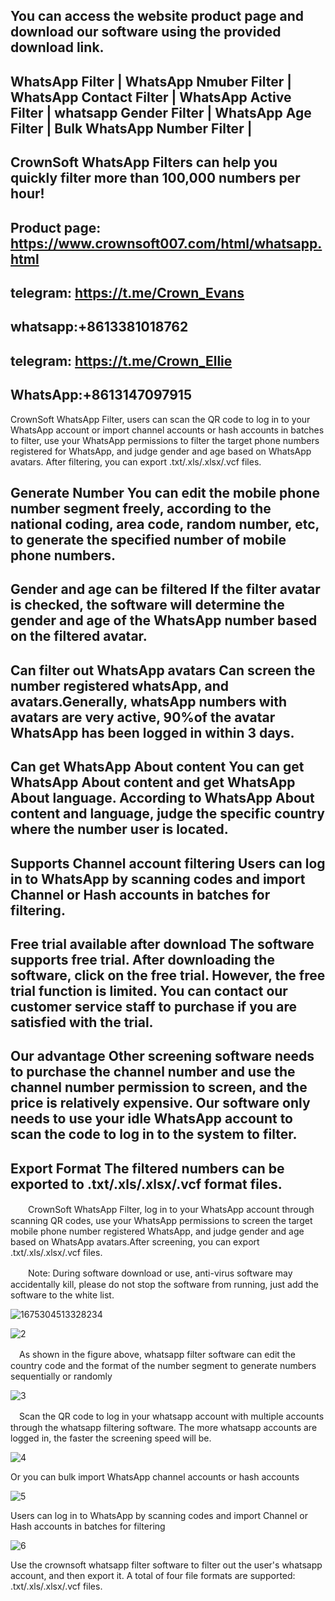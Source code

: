 You can access the website product page and download our software using the provided download link.
-----------------------------------------
WhatsApp Filter | WhatsApp Nmuber Filter | WhatsApp Contact Filter | WhatsApp Active Filter | whatsapp Gender Filter | WhatsApp Age Filter | Bulk WhatsApp Number Filter | 
--------------------------------
CrownSoft WhatsApp Filters can help you quickly filter more than 100,000 numbers per hour!
------------------------------
Product page: https://www.crownsoft007.com/html/whatsapp.html
------------------
telegram: https://t.me/Crown_Evans
------------------------------------
whatsapp:+8613381018762
------------------------------------
telegram: https://t.me/Crown_Ellie
------------------------------------------
WhatsApp:+8613147097915
---------------------------------


CrownSoft WhatsApp Filter, users can scan the QR code to log in to your WhatsApp account or import channel accounts or hash accounts in batches to filter, use your WhatsApp permissions to filter the target phone numbers registered for WhatsApp, and judge gender and age based on WhatsApp avatars. After filtering, you can export .txt/.xls/.xlsx/.vcf files.

Generate Number You can edit the mobile phone number segment freely, according to the national coding, area code, random number, etc, to generate the specified number of mobile phone numbers.
------

Gender and age can be filtered If the filter avatar is checked, the software will determine the gender and age of the WhatsApp number based on the filtered avatar.
------------

Can filter out WhatsApp avatars Can screen the number registered whatsApp, and avatars.Generally, whatsApp numbers with avatars are very active, 90%of the avatar WhatsApp has been logged in within 3 days.
---------

Can get WhatsApp About content You can get WhatsApp About content and get WhatsApp About language. According to WhatsApp About content and language, judge the specific country where the number user is located.
-------

Supports Channel account filtering Users can log in to WhatsApp by scanning codes and import Channel or Hash accounts in batches for filtering.
----------

Free trial available after download The software supports free trial. After downloading the software, click on the free trial. However, the free trial function is limited. You can contact our customer service staff to purchase if you are satisfied with the trial.
---------

Our advantage Other screening software needs to purchase the channel number and use the channel number permission to screen, and the price is relatively expensive. Our software only needs to use your idle WhatsApp account to scan the code to log in to the system to filter.
------

Export Format The filtered numbers can be exported to .txt/.xls/.xlsx/.vcf format files.
----------

　　CrownSoft WhatsApp Filter, log in to your WhatsApp account through scanning QR codes, use your WhatsApp permissions to screen the target mobile phone number registered WhatsApp, and judge gender and age based on WhatsApp avatars.After screening, you can export .txt/.xls/.xlsx/.vcf files.

　　Note: During software download or use, anti-virus software may accidentally kill, please do not stop the software from running, just add the software to the white list.

![1675304513328234](https://github.com/whatsapp-filter/whatsap-filter/assets/130629588/b5c7ee2e-0f75-45b5-a359-afc33f67fe69)

![2](https://github.com/whatsapp-filter/whatsap-filter/assets/130629588/ca279f2b-f38a-415d-9249-93252bef5fb7)

　As shown in the figure above, whatsapp filter software can edit the country code and the format of the number segment to generate numbers sequentially or randomly

![3](https://github.com/whatsapp-filter/whatsap-filter/assets/130629588/271ba00c-ec82-4942-9a1a-3a29d7a1e065)


　Scan the QR code to log in your whatsapp account with multiple accounts through the whatsapp filtering software. The more whatsapp accounts are logged in, the faster the screening speed will be.

 ![4](https://github.com/whatsapp-filter/whatsap-filter/assets/130629588/a030f076-a383-4fae-bfac-6e57070ca070)

  Or you can bulk import WhatsApp channel accounts or hash accounts

  ![5](https://github.com/whatsapp-filter/whatsap-filter/assets/130629588/c32f8f25-a4d9-4601-9fc0-2e62ec29ab65)

  Users can log in to WhatsApp by scanning codes and import Channel or Hash accounts in batches for filtering

  ![6](https://github.com/whatsapp-filter/whatsap-filter/assets/130629588/f16b8608-3101-4d0b-8fef-460cb05f6045)

  Use the crownsoft whatsapp filter software to filter out the user's whatsapp account, and then export it. A total of four file formats are supported: .txt/.xls/.xlsx/.vcf files.



